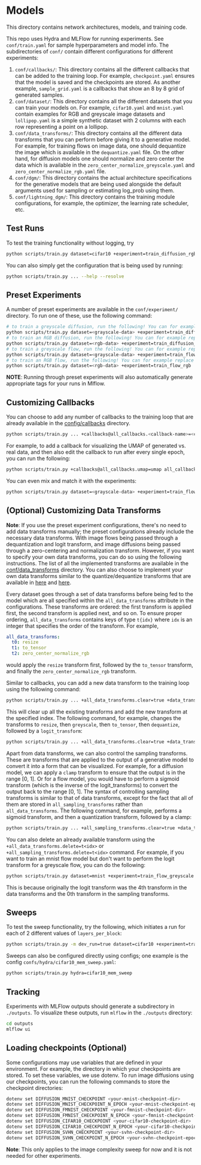 # Models
This directory contains network architectures, models, and training code.

This repo uses Hydra and MLFlow for running experiments. See `conf/train.yaml` for sample hyperparameters and model info. The subdirectories of `conf/` contain different configurations for different experiments:

1. `conf/callbacks/`: This directory contains all the different callbacks that can be added to the training loop. For example, `checkpoint.yaml` ensures that the model is saved and the checkpoints are stored. As another example, `sample_grid.yaml` is a callbacks that show an 8 by 8 grid of generated samples.
2. `conf/dataset/`: This directory contains all the different datasets that you can train your models on. For example, `cifar10.yaml` and `mnist.yaml` contain examples for RGB and greyscale image datasets and `lollipop.yaml` is a simple synthetic dataset with 2 columns with each row representing a point on a lollipop.
3. `conf/data_transforms/`: This directory contains all the different data transforms that you can perform before giving it to a generative model. For example, for training flows on image data, one should dequantize the image which is available in the `dequantize.yaml` file. On the other hand, for diffusion models one should normalize and zero center the data which is available in the `zero_center_normalize_greyscale.yaml` and `zero_center_normalize_rgb.yaml` file.
4. `conf/dgm/`: This directory contains the actual architecture specifications for the generative models that are being used alongside the default arguments used for sampling or estimating log_prob using them.
5. `conf/lightning_dgm/`: This directory contains the training module configurations, for example, the optimizer, the learning rate scheduler, etc.


## Test Runs
To test the training functionality without logging, try
```bash
python scripts/train.py dataset=cifar10 +experiment=train_diffusion_rgb dev_run=true train.trainer.callbacks=null
```
You can also simply get the configuration that is being used by running:
```bash
python scripts/train.py ... --help --resolve
```
## Preset Experiments

A number of preset experiments are available in the `conf/experiment/` directory. To run one of these, use the following command:
```bash
# to train a greyscale diffusion, run the following! You can for example replace the dataset argument with mnist or fmnist
python scripts/train.py dataset=<grayscale-data> +experiment=train_diffusion_greyscale
# to train an RGB diffusion, run the following! You can for example replace the dataset argument with cifar10
python scripts/train.py dataset=<rgb-data> +experiment=train_diffusion_rgb
# to train a greyscale flow, run the following! You can for example replace the dataset argument with mnist or fmnist
python scripts/train.py dataset=<grayscale-data> +experiment=train_flow_greyscale
# to train an RGB flow, run the following! You can for example replace the dataset argument with cifar10
python scripts/train.py dataset=<rgb-data> +experiment=train_flow_rgb
```

**NOTE**: Running through preset experiments will also automatically generate appropriate tags for your runs in Mlflow.

## Customizing Callbacks

You can choose to add any number of callbacks to the training loop that are already available in the [config/callbacks](../conf/callbacks/) directory.

```bash
python scripts/train.py ... +callbacks@all_callbacks.<callback-name>=<callback-yaml-file>
```
For example, to add a callback for visualizing the UMAP of generated vs. real data, and then also edit the callback to run after every single epoch, you can run the following:
```bash
python scripts/train.py +callbacks@all_callbacks.umap=umap all_callbacks.umap.frequency=1
```
You can even mix and match it with the experiments:
```bash
python scripts/train.py dataset=<grayscale-data> +experiment=train_flow_greyscale +callbacks@all_callbacks.umap=umap all_callbacks.umap.frequency=1 +tags.umap=true
```

## (Optional) Customizing Data Transforms 

**Note**: If you use the preset experiment configurations, there's no need to add data transforms manually; the preset configurations already include the necessary data transforms. With image flows being passed through a dequantization and logit transform, and image diffusions being passed through a zero-centering and normalization transform. However, if you want to specify your own data transforms, you can do so using the following instructions. The list of all the implemented transforms are available in the [conf/data_transforms](../conf/data_transforms/) directory. You can also choose to implement your own data transforms similar to the quantize/dequantize transforms that are available in [here](../conf/data_transforms/quantize_image.yaml) and [here](../conf/data_transforms/dequantize_image.yaml). 

Every dataset goes through a set of data transforms before being fed to the model which are all specified within the `all_data_transforms` attribute in the configurations. These transforms are ordered: the first transform is applied first, the second transform is applied next, and so on.
To ensure proper ordering, `all_data_transforms` contains keys of type `t{idx}` where `idx` is an integer that specifies the order of the transform. For example,

```yaml
all_data_transforms:
  t0: resize
  t1: to_tensor
  t2: zero_center_normalize_rgb
```
would apply the `resize` transform first, followed by the `to_tensor` transform, and finally the `zero_center_normalize_rgb` transform.

Similar to callbacks, you can add a new data transform to the training loop using the following command:
```bash
python scripts/train.py ... +all_data_transforms.clear=true +data_transforms@all_data_transforms.append.t<idx>=<data-transform-yaml-file> ...
```
This will clear up all the existing transforms and add the new transform at the specified index. The following command, for example, changes the transforms to `resize`, then `greyscale`, then `to_tensor`, then `dequantize`, followed by a `logit_transform`:
```bash
python scripts/train.py ... +all_data_transforms.clear=true +data_transforms@all_data_transforms.append.t0=resize +data_transforms@all_data_transforms.append.t1=greyscale +data_transforms@all_data_transforms.append.t2=dequantize  +data_transforms@all_data_transforms.append.t3=logit_transform ...
```

Apart from data transforms, we can also control the sampling transforms. These are transforms that are applied to the output of a generative model to convert it into a form that can be visualized. For example, for a diffusion model, we can apply a `clamp` transform to ensure that the output is in the range [0, 1]. Or for a flow model, you would have to perform a sigmoid transform (which is the inverse of the logit_transforms) to convert the output back to the range [0, 1]. The syntax of controlling sampling transforms is similar to that of data transforms, except for the fact that all of them are stored in `all_sampling_transforms` rather than `all_data_transforms`. The following command, for example, performs a sigmoid transform, and then a quantization transform, followed by a clamp:

```bash
python scripts/train.py ... +all_sampling_transforms.clear=true +data_transforms@all_sampling_transforms.append.t0=sigmoid_transform +data_transforms@all_sampling_transforms.append.t1=quantize_image +data_transforms@all_sampling_transforms.append.t2=clamp ...
```
You can also delete an already available transform using the `+all_data_transforms.delete=t<idx>` or `+all_sampling_transforms.delete=t<idx>` command. For example, if you want to train an mnist flow model but don't want to perform the logit transform for a greyscale flow, you can do the following:
```bash
python scripts/train.py dataset=mnist +experiment=train_flow_greyscale +all_data_transforms.delete=t4 +all_sampling_transforms.delete=t0
```
This is because originally the logit transform was the 4th transform in the data transforms and the 0th transform in the sampling transforms.

## Sweeps
To test the sweep functionality, try the following, which initiates a run for each of 2 different values of `layers_per_block`:

```bash
python scripts/train.py -m dev_run=true dataset=cifar10 +experiment=train_diffusion_rgb train.trainer.callbacks=null 'dgm.architecture.score_net.layers_per_block=1,2,3'
```


Sweeps can also be configured directly using configs; one example is the config `confs/hydra/cifar10_mem_sweep.yaml`:
```bash
python scripts/train.py hydra=cifar10_mem_sweep
```

## Tracking
Experiments with MLFlow outputs should generate a subdirectory in `./outputs`. To visualize these outputs, run `mlflow` in the `./outputs` directory:
```bash
cd outputs
mlflow ui
```

## Loading checkpoints (Optional)

Some configurations may use variables that are defined in your environment. For example, the directory in which your checkpoints are stored. To set these variables, we use dotenv. To run image diffusions using our checkpoints, you can run the following commands to store the checkpoint directories:

```bash
dotenv set DIFFUSION_MNIST_CHECKPOINT <your-mnist-checkpoint-dir>
dotenv set DIFFUSION_MNIST_CHECKPOINT_N_EPOCH <your-mnist-checkpoint-epoch> # set to: 455
dotenv set DIFFUSION_FMNIST_CHECKPOINT <your-fmnist-checkpoint-dir>
dotenv set DIFFUSION_FMNIST_CHECKPOINT_N_EPOCH <your-fmnist-checkpoint-epoch> # set to: 542
dotenv set DIFFUSION_CIFAR10_CHECKPOINT <your-cifar10-checkpoint-dir>
dotenv set DIFFUSION_CIFAR10_CHECKPOINT_N_EPOCH <your-cifar10-checkpoint-epoch> # set to: 458
dotenv set DIFFUSION_SVHN_CHECKPOINT <your-svhn-checkpoint-dir>
dotenv set DIFFUSION_SVHN_CHECKPOINT_N_EPOCH <your-svhn-checkpoint-epoch> # set to 612
```

**Note**: This only applies to the image complexity sweep for now and it is not needed for other experiments.